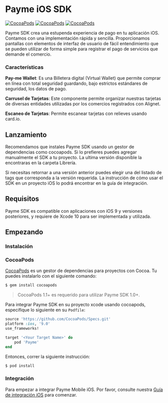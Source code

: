 # Payme iOS SDK

[![CocoaPods](https://img.shields.io/badge/cocoapods-1.0.0-red.svg)](http://cocoapods.org/?q=author%3Astripe%20name%3Astripe)
[![CocoaPods](https://img.shields.io/badge/licence-MIT-yellow.svg)](https://github.com/stripe/stripe-ios/blob/master/LICENSE)
[![CocoaPods](https://img.shields.io/badge/plattform-ios-green.svg)](https://github.com/stripe/stripe-ios#)

Payme SDK crea una estupenda experiencia de pago en tu aplicación iOS. Contamos con una implementación rápida y sencilla. Proporcionamos pantallas con elementos de interfaz de usuario de fácil entendimiento que se pueden utilizar de forma simple para registrar el pago de servicios que demande el comercio.

### Características

**Pay-me Wallet**: Es una Billetera digital (Virtual Wallet) que permite comprar en línea con total seguridad guardando, bajo estrictos estándares de seguridad, los datos de pago.

**Carrusel de Tarjetas**: Este componente permite organizar nuestras tarjetas de diversas entidades utilizadas por los comercios registrados con Alignet.

**Escaneo de Tarjetas**: Permite escanear tarjetas con relieves usando card.io.


## Lanzamiento	

Recomendamos que instales Payme SDK usando un gestor de dependencias como cocoapods. Si lo prefieres puedes agregar manualmente el SDK a tu proyecto. La ultima versión disponible la encontraras en la carpeta Librería.

Si necesitas retornar a una versión anterior puedes elegir una del listado de tags que corresponda a la versión requerida. La instrucción de cómo usar el SDK en un proyecto iOS lo podrá encontrar en la guía de integración.

## Requisitos

Payme SDK es compatible con aplicaciones con iOS 9 y versiones posteriores, y requiere de Xcode 10 para ser implementada y utilizada.

## Empezando

### Instalación

### CocoaPods

[CocoaPods](https://cocoapods.org) es un gestor de dependencias para proyectos con Cocoa. Tu puedes instalarlo con el siguiente comando:

```bash
$ gem install cocoapods
```

> CocoaPods 1.1+ es requerido para utilizar Payme SDK 1.0+.

Para integrar Payme SDK en su proyecto xcode usando cocoapods, especifique lo siguiente en su `Podfile`:

```ruby
source 'https://github.com/CocoaPods/Specs.git'
platform :ios, '9.0'
use_frameworks!

target '<Your Target Name>' do
    pod 'Payme'
end
```

Entonces, correr la siguiente instrucción:

```bash
$ pod install
```

### Integración

Para empezar a integrar Payme Mobile iOS. Por favor, consulte nuestra [Guía de integración iOS](https://github.com/alignetdev/paymemobile-ios/tree/master/Documentacion) para comenzar.
